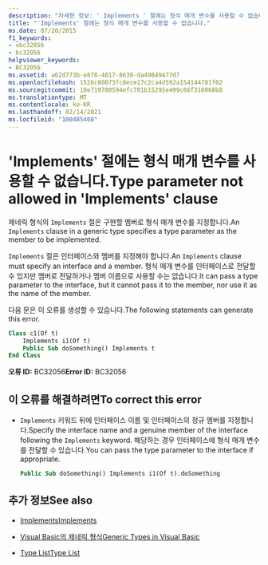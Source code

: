 ```yaml
---
description: "자세한 정보: ' Implements ' 절에는 형식 매개 변수를 사용할 수 없습니다."
title: "'Implements' 절에는 형식 매개 변수를 사용할 수 없습니다."
ms.date: 07/20/2015
f1_keywords:
- vbc32056
- bc32056
helpviewer_keywords:
- BC32056
ms.assetid: a62d773b-e878-4817-8638-da49849477d7
ms.openlocfilehash: 1526c80073fc8ece17c2ca4d592a154144781f02
ms.sourcegitcommit: 10e719780594efc781b15295e499c66f316068b8
ms.translationtype: MT
ms.contentlocale: ko-KR
ms.lasthandoff: 02/14/2021
ms.locfileid: "100485408"
---
```

# <a name="type-parameter-not-allowed-in-implements-clause"></a><span data-ttu-id="ec58b-103">'Implements' 절에는 형식 매개 변수를 사용할 수 없습니다.</span><span class="sxs-lookup"><span data-stu-id="ec58b-103">Type parameter not allowed in 'Implements' clause</span></span>

<span data-ttu-id="ec58b-104">제네릭 형식의 `Implements` 절은 구현할 멤버로 형식 매개 변수를 지정합니다.</span><span class="sxs-lookup"><span data-stu-id="ec58b-104">An `Implements` clause in a generic type specifies a type parameter as the member to be implemented.</span></span>  
  
 <span data-ttu-id="ec58b-105">`Implements` 절은 인터페이스와 멤버를 지정해야 합니다.</span><span class="sxs-lookup"><span data-stu-id="ec58b-105">An `Implements` clause must specify an interface and a member.</span></span> <span data-ttu-id="ec58b-106">형식 매개 변수를 인터페이스로 전달할 수 있지만 멤버로 전달하거나 멤버 이름으로 사용할 수는 없습니다.</span><span class="sxs-lookup"><span data-stu-id="ec58b-106">It can pass a type parameter to the interface, but it cannot pass it to the member, nor use it as the name of the member.</span></span>  
  
 <span data-ttu-id="ec58b-107">다음 문은 이 오류를 생성할 수 있습니다.</span><span class="sxs-lookup"><span data-stu-id="ec58b-107">The following statements can generate this error.</span></span>  
  
```vb  
Class c1(Of t)  
    Implements i1(Of t)  
    Public Sub doSomething() Implements t  
End Class  
```  
  
 <span data-ttu-id="ec58b-108">**오류 ID:** BC32056</span><span class="sxs-lookup"><span data-stu-id="ec58b-108">**Error ID:** BC32056</span></span>  
  
## <a name="to-correct-this-error"></a><span data-ttu-id="ec58b-109">이 오류를 해결하려면</span><span class="sxs-lookup"><span data-stu-id="ec58b-109">To correct this error</span></span>  
  
- <span data-ttu-id="ec58b-110">`Implements` 키워드 뒤에 인터페이스 이름 및 인터페이스의 정규 멤버를 지정합니다.</span><span class="sxs-lookup"><span data-stu-id="ec58b-110">Specify the interface name and a genuine member of the interface following the `Implements` keyword.</span></span> <span data-ttu-id="ec58b-111">해당하는 경우 인터페이스에 형식 매개 변수를 전달할 수 있습니다.</span><span class="sxs-lookup"><span data-stu-id="ec58b-111">You can pass the type parameter to the interface if appropriate.</span></span>  
  
    ```vb  
    Public Sub doSomething() Implements i1(Of t).doSomething  
    ```  
  
## <a name="see-also"></a><span data-ttu-id="ec58b-112">추가 정보</span><span class="sxs-lookup"><span data-stu-id="ec58b-112">See also</span></span>

- [<span data-ttu-id="ec58b-113">Implements</span><span class="sxs-lookup"><span data-stu-id="ec58b-113">Implements</span></span>](../language-reference/statements/implements-clause.md)

- [<span data-ttu-id="ec58b-114">Visual Basic의 제네릭 형식</span><span class="sxs-lookup"><span data-stu-id="ec58b-114">Generic Types in Visual Basic</span></span>](../programming-guide/language-features/data-types/generic-types.md)
- [<span data-ttu-id="ec58b-115">Type List</span><span class="sxs-lookup"><span data-stu-id="ec58b-115">Type List</span></span>](../language-reference/statements/type-list.md)

